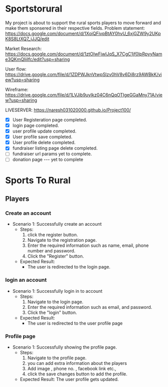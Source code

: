 # Sportstorural

My project is about to support the rural sports players to move forward and make them sponsered in their respective fields.
Problem statement: https://docs.google.com/document/d/1XoiQFivpBtAY0hvU_6xjGZW9y2UKpK8S8LtXQ7_jJJQ/edit

Market Research: https://docs.google.com/document/d/1ztOIwFjwIJqS_X7CgC1jf0lpRpyyName3QKmQliilfc/edit?usp=sharing

User flow: https://drive.google.com/file/d/1ZDPWJknVtwpSlzv0hV8v6Di8rz9AWBkK/view?usp=sharing

Wireframe: https://drive.google.com/file/d/1LVJib9uyIkz04C6nQqOTIgeGGaMny71A/view?usp=sharing

LIVESERVER: https://naresh031020000.github.io/Project100/

- [x] User Registeration page completed.
- [x] login  page completed.
- [x] user profile update completed.
- [x] User profile save completed.
- [x] User profile delete completed.
- [x] fundraiser listing page delete completed.
- [ ] fundraiser url params yet to complete.
- [ ]  donation page --- yet to complete

# Sports To Rural

## Players

### Create an account
- Scenario 1: Successfully create an account
    - Steps:
        1. click the register button.
        2. Navigate to the registration page.
        3. Enter the required information such as name, email, phone number and password.
        4. Click the "Register" button.
    - Expected Result:
        - The user is redirected to the login page.

### login an account
- Scenario 1: Successfully login in to account
    - Steps:
        1. Navigate to the login page.
        2. Enter the required information such as email, and password.
        3. Click the "login" button.
    - Expected Result:
        - The user is redirected to the user profile page


### Profile page
- Scenario 1: Successfully showing the profile page.
    - Steps:
        1. Navigate to the profile page.
        2. you can add extra information about the players
        3. Add image , phone no. , facebook link etc.,
        3. click the save changes button to add the profile.
    - Expected Result:
        The user profile gets updated.
        
        
